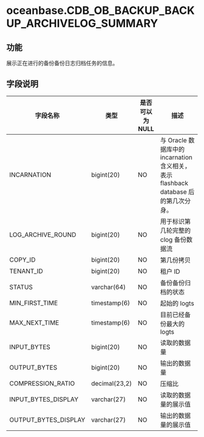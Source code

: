 oceanbase.CDB_OB_BACKUP_BACKUP_ARCHIVELOG_SUMMARY 
======================================================================



功能 
-----------------------

展示正在进行的备份备份日志归档任务的信息。

字段说明 
-------------------------



|         字段名称         |      类型       | 是否可以为 NULL |                               描述                               |
|----------------------|---------------|------------|----------------------------------------------------------------|
| INCARNATION          | bigint(20)    | NO         | 与 Oracle 数据库中的 incarnation 含义相关，表示 flashback database 后的第几次分身。 |
| LOG_ARCHIVE_ROUND    | bigint(20)    | NO         | 用于标识第几轮完整的 clog 备份数据流                                          |
| COPY_ID              | bigint(20)    | NO         | 第几份拷贝                                                          |
| TENANT_ID            | bigint(20)    | NO         | 租户 ID                                                          |
| STATUS               | varchar(64)   | NO         | 备份备份归档的状态                                                      |
| MIN_FIRST_TIME       | timestamp(6)  | NO         | 起始的 logts                                                      |
| MAX_NEXT_TIME        | timestamp(6)  | NO         | 目前已经备份最大的 logts                                                |
| INPUT_BYTES          | bigint(20)    | NO         | 读取的数据量                                                         |
| OUTPUT_BYTES         | bigint(20)    | NO         | 输出的数据量                                                         |
| COMPRESSION_RATIO    | decimal(23,2) | NO         | 压缩比                                                            |
| INPUT_BYTES_DISPLAY  | varchar(27)   | NO         | 读取的数据量的展示值                                                     |
| OUTPUT_BYTES_DISPLAY | varchar(27)   | NO         | 输出的数据量的展示值                                                     |


